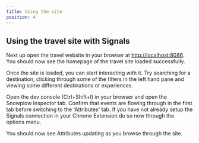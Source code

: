 ```yaml
---
title: Using the site
position: 4
---
```


## Using the travel site with Signals

Next up open the travel website in your browser at [http://localhost:8086](http://localhost:8086). You should now see the homepage of the travel site loaded successfully.

Once the site is loaded, you can start interacting with it. Try searching for a destination, clicking through some of the filters in the left hand pane and viewing some different destinations or experiences.

Open the dev console (Ctrl+Shift+I) in your browser and open the Snowplow Inspector tab. Confirm that events are flowing through in the first tab before switching to the 'Attributes' tab. If you have not already setup the Signals connection in your Chrome Extension do so now through the options menu.

You should now see Attributes updating as you browse through the site.
